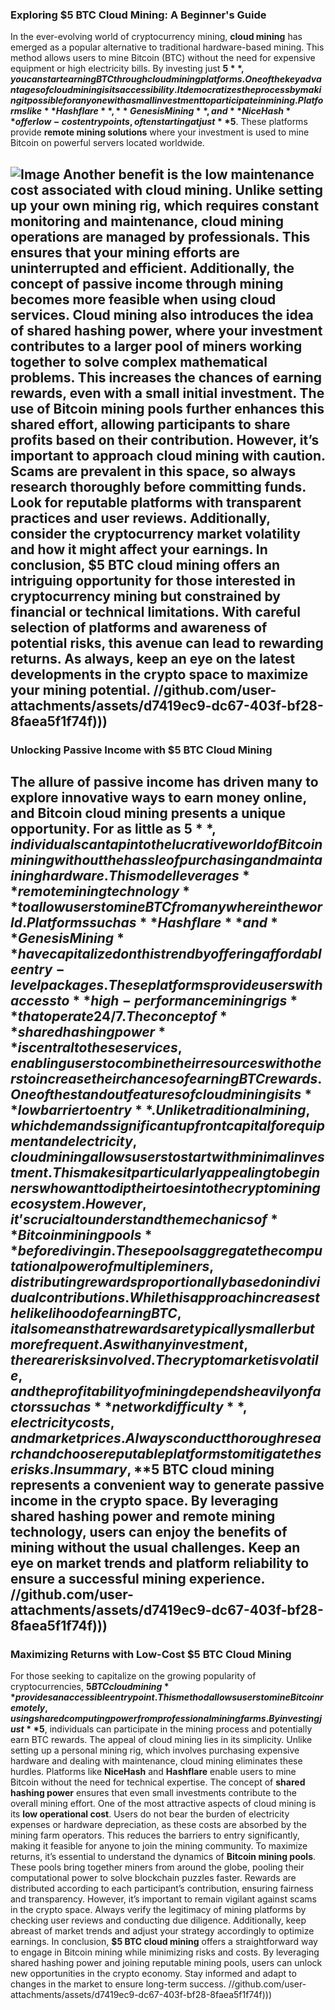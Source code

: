 ### Exploring $5 BTC Cloud Mining: A Beginner's Guide
In the ever-evolving world of cryptocurrency mining, **cloud mining** has emerged as a popular alternative to traditional hardware-based mining. This method allows users to mine Bitcoin (BTC) without the need for expensive equipment or high electricity bills. By investing just **$5**, you can start earning BTC through cloud mining platforms. 
One of the key advantages of cloud mining is its accessibility. It democratizes the process by making it possible for anyone with a small investment to participate in mining. Platforms like **Hashflare**, **Genesis Mining**, and **NiceHash** offer low-cost entry points, often starting at just **$5**. These platforms provide **remote mining solutions** where your investment is used to mine Bitcoin on powerful servers located worldwide.

![Image](https://github.com/user-attachments/assets/d7419ec9-dc67-403f-bf28-8faea5f1f74f)
Another benefit is the **low maintenance cost** associated with cloud mining. Unlike setting up your own mining rig, which requires constant monitoring and maintenance, cloud mining operations are managed by professionals. This ensures that your mining efforts are uninterrupted and efficient. Additionally, the concept of **passive income** through mining becomes more feasible when using cloud services.
Cloud mining also introduces the idea of **shared hashing power**, where your investment contributes to a larger pool of miners working together to solve complex mathematical problems. This increases the chances of earning rewards, even with a small initial investment. The use of **Bitcoin mining pools** further enhances this shared effort, allowing participants to share profits based on their contribution.
However, it’s important to approach cloud mining with caution. Scams are prevalent in this space, so always research thoroughly before committing funds. Look for reputable platforms with transparent practices and user reviews. Additionally, consider the **cryptocurrency market volatility** and how it might affect your earnings.
In conclusion, **$5 BTC cloud mining** offers an intriguing opportunity for those interested in cryptocurrency mining but constrained by financial or technical limitations. With careful selection of platforms and awareness of potential risks, this avenue can lead to rewarding returns. As always, keep an eye on the latest developments in the crypto space to maximize your mining potential. 
 //github.com/user-attachments/assets/d7419ec9-dc67-403f-bf28-8faea5f1f74f)))
---
### Unlocking Passive Income with $5 BTC Cloud Mining
The allure of passive income has driven many to explore innovative ways to earn money online, and **Bitcoin cloud mining** presents a unique opportunity. For as little as **$5**, individuals can tap into the lucrative world of Bitcoin mining without the hassle of purchasing and maintaining hardware. This model leverages **remote mining technology** to allow users to mine BTC from anywhere in the world.
Platforms such as **Hashflare** and **Genesis Mining** have capitalized on this trend by offering affordable entry-level packages. These platforms provide users with access to **high-performance mining rigs** that operate 24/7. The concept of **shared hashing power** is central to these services, enabling users to combine their resources with others to increase their chances of earning BTC rewards.
One of the standout features of cloud mining is its **low barrier to entry**. Unlike traditional mining, which demands significant upfront capital for equipment and electricity, cloud mining allows users to start with minimal investment. This makes it particularly appealing to beginners who want to dip their toes into the crypto mining ecosystem.
However, it’s crucial to understand the mechanics of **Bitcoin mining pools** before diving in. These pools aggregate the computational power of multiple miners, distributing rewards proportionally based on individual contributions. While this approach increases the likelihood of earning BTC, it also means that rewards are typically smaller but more frequent.
As with any investment, there are risks involved. The crypto market is volatile, and the profitability of mining depends heavily on factors such as **network difficulty**, electricity costs, and market prices. Always conduct thorough research and choose reputable platforms to mitigate these risks.
In summary, **$5 BTC cloud mining** represents a convenient way to generate passive income in the crypto space. By leveraging shared hashing power and remote mining technology, users can enjoy the benefits of mining without the usual challenges. Keep an eye on market trends and platform reliability to ensure a successful mining experience.
 //github.com/user-attachments/assets/d7419ec9-dc67-403f-bf28-8faea5f1f74f)))
--- 
### Maximizing Returns with Low-Cost $5 BTC Cloud Mining
For those seeking to capitalize on the growing popularity of cryptocurrencies, **$5 BTC cloud mining** provides an accessible entry point. This method allows users to mine Bitcoin remotely, using shared computing power from professional mining farms. By investing just **$5**, individuals can participate in the mining process and potentially earn BTC rewards.
The appeal of cloud mining lies in its simplicity. Unlike setting up a personal mining rig, which involves purchasing expensive hardware and dealing with maintenance, cloud mining eliminates these hurdles. Platforms like **NiceHash** and **Hashflare** enable users to mine Bitcoin without the need for technical expertise. The concept of **shared hashing power** ensures that even small investments contribute to the overall mining effort.
One of the most attractive aspects of cloud mining is its **low operational cost**. Users do not bear the burden of electricity expenses or hardware depreciation, as these costs are absorbed by the mining farm operators. This reduces the barriers to entry significantly, making it feasible for anyone to join the mining community.
To maximize returns, it’s essential to understand the dynamics of **Bitcoin mining pools**. These pools bring together miners from around the globe, pooling their computational power to solve blockchain puzzles faster. Rewards are distributed according to each participant’s contribution, ensuring fairness and transparency.
However, it’s important to remain vigilant against scams in the crypto space. Always verify the legitimacy of mining platforms by checking user reviews and conducting due diligence. Additionally, keep abreast of market trends and adjust your strategy accordingly to optimize earnings.
In conclusion, **$5 BTC cloud mining** offers a straightforward way to engage in Bitcoin mining while minimizing risks and costs. By leveraging shared hashing power and joining reputable mining pools, users can unlock new opportunities in the crypto economy. Stay informed and adapt to changes in the market to ensure long-term success.
 //github.com/user-attachments/assets/d7419ec9-dc67-403f-bf28-8faea5f1f74f)))
